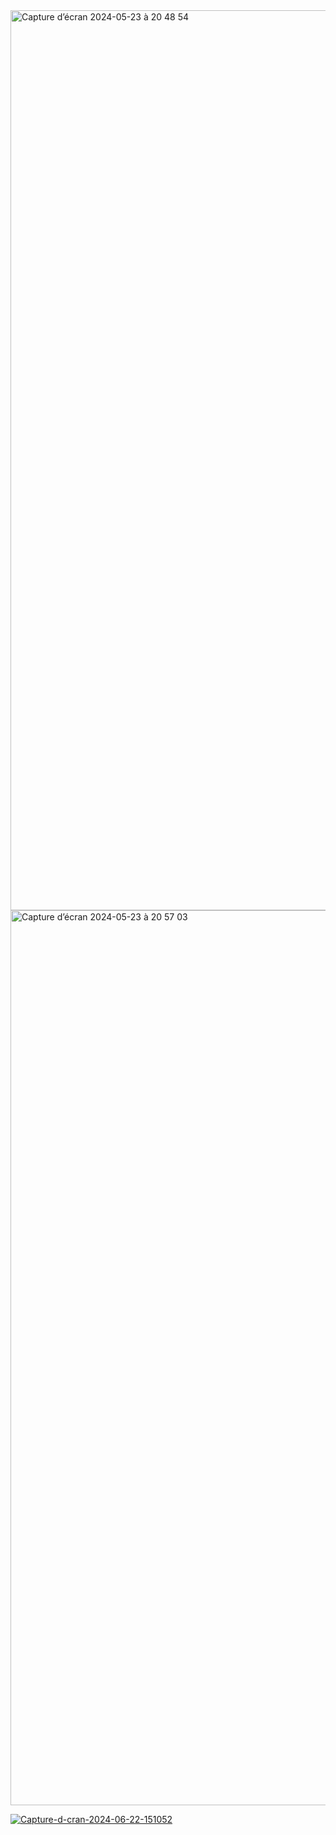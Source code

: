 <img width="1440" alt="Capture d’écran 2024-05-23 à 20 48 54" src="https://github.com/MouramChafik/Login-LogOut/assets/126889973/7365e74f-56a2-40a8-a18e-8f1fa6b2c184">

<img width="1432" alt="Capture d’écran 2024-05-23 à 20 57 03" src="https://github.com/MouramChafik/Login-LogOut/assets/126889973/b0e4d1fe-674a-4683-9750-3c1be9983cfa">

<a href="https://ibb.co/hLwBFLb"><img src="https://i.ibb.co/hLwBFLb/Capture-d-cran-2024-06-22-151052.png" alt="Capture-d-cran-2024-06-22-151052" border="0" /></a>



